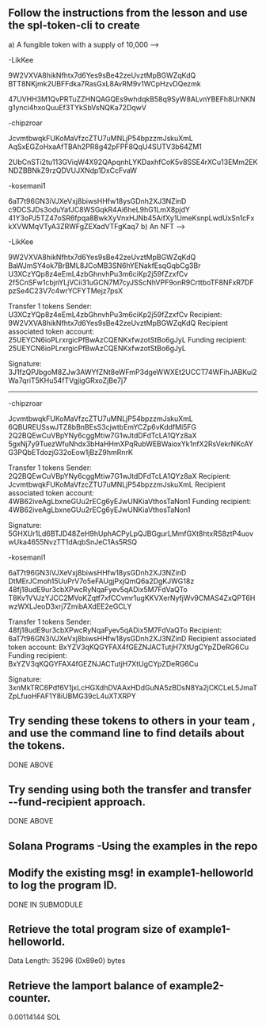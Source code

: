 ## Follow the instructions from the lesson and use the spl-token-cli to create

<!-->
a) A fungible token with a supply of 10,000

-->
-LikKee

<wallet>
9W2VXVA8hikNfhtx7d6Yes9sBe42zeUvztMpBGWZqKdQ

<ATA>
BTT8NKjmk2UBFFdka7RasGxL8AvRM9v1WCpHzvDQezmk

<TRANSFER SIG>

47UVHH3M1QvPRTuZZHNQAGQEs9whdqkB58q9SyW8ALvnYBEFh8UrNKNg1ynci4hxoQuuEf3TYkSbVsNQKa72DqwV

-chipzroar

<WALLET>
JcvmtbwqkFUKoMaVfzcZTU7uMNLjP54bpzzmJskuXmL

<ATA>
AqSxEGZoHxaAfTBAh2PR8g42pFPF8QqU4SUTV3b64ZM1


<TRANSFER SIG>

2UbCnSTi2tu113GViqW4X92QApqnhLYKDaxhfCoK5v8SSE4rXCu13EMm2EKNDZBBNkZ9rzQDVUJXNdp1DxCcFvaW

-kosemani1

<WALLET>
6aT7t96GN3iVJXeVxj8biwsHHfw18ysGDnh2XJ3NZinD

<ATA>
c9DCSJDs3oduYafJC8WSGqkR4Ai6heL9hG1LmX8pjdY

<TRANSFER SIG>
41Y3oPJ5TZ47oSR6fpqa8BwkXyVnxHJNb45AifXy1UmeKsnpLwdUxSn1cFxkXVWMqVTyA3ZRWFgZEXadVTFgKaq7


<!-->
b) An NFT
-->


-LikKee

<wallet>
9W2VXVA8hikNfhtx7d6Yes9sBe42zeUvztMpBGWZqKdQ

<TOKEN-MINT-ADDRESS>
BaWJmSY4ok7BrBML8JCoMB3SN6hYENakfEsqGqbCg3Br


<ATA>
U3XCzYQp8z4eEmL4zbGhnvhPu3m6ciKp2j59fZzxfCv

<MINT SIG>
2f5CnSFw1cbjnYLjVCii31uGCN7M7cyJSScNhVPF9onR9CrttboTF8NFxR7DFpzSe4C23V7c4wrYCFYTMejz7psX

<TRANSFER SIGS>

Transfer 1 tokens
  Sender: U3XCzYQp8z4eEmL4zbGhnvhPu3m6ciKp2j59fZzxfCv
  Recipient: 9W2VXVA8hikNfhtx7d6Yes9sBe42zeUvztMpBGWZqKdQ
  Recipient associated token account: 25UEYCN6ioPLrxrgicPfBwAzCQENKxfwzotStBo6gJyL
  Funding recipient: 25UEYCN6ioPLrxrgicPfBwAzCQENKxfwzotStBo6gJyL

Signature: 3J1fzQPJbgoM8ZJw3AWYfZNt8eWFmP3dgeWWXEt2UCCT74WFihJABKui2Wa7qriT5KHu54fTVgjigGRxoZjBe7j7


***
-chipzroar

<WALLET>
JcvmtbwqkFUKoMaVfzcZTU7uMNLjP54bpzzmJskuXmL

<TOKEN-MINT-ADDRESS>
6QBUREUSswJTZ8bBnBEsS3cjwtbEmYCZp6vKddfMi5FG

<ATA>
2Q2BQEwCuVBpYNy6cggMtiw7G1wJtdDFdTcLA1QYz8aX

<MINT SIG>
5gxNj7y9TuezWfuNhdx3bHaHHmXPqRubWEBWaioxYk1nfX2RsVekrNKcAYG3PQbETdozjG32oEow1jBzZ9hmRnrK

<TRANSFER SIGS>


Transfer 1 tokens
  Sender: 2Q2BQEwCuVBpYNy6cggMtiw7G1wJtdDFdTcLA1QYz8aX
  Recipient: JcvmtbwqkFUKoMaVfzcZTU7uMNLjP54bpzzmJskuXmL
  Recipient associated token account: 4WB62iveAgLbxneGUu2rECg6yEJwUNKiaVthosTaNon1
  Funding recipient: 4WB62iveAgLbxneGUu2rECg6yEJwUNKiaVthosTaNon1

Signature: 5GHXUr1Ld6BTJD48ZeH9hUphACPyLpQJBGgurLMmfGXt8htxRS8ztP4uovwUka4655NvzTT1dAqbSnJeC1As5RSQ




-kosemani1

<WALLET>
6aT7t96GN3iVJXeVxj8biwsHHfw18ysGDnh2XJ3NZinD

<TOKEN-MINT-ADDRESS>
DtMErJCmoh15UuPrV7o5eFAUgjPxjQmQ6a2DgKJWG18z


<ATA>
48fj18udE9ur3cbXPwcRyNqaFyev5qADix5M7FdVaQTo


<MINT SIG>
T8Kv1VVJzYJCC2MVoKZqtf7xfCCvmr1ugKKVXerNyfjWv9CMAS4ZxQPT6HwzWXLJeoD3xrj7ZmibAXdEE2eGCLY

<TRANSFER SIGS>

Transfer 1 tokens
  Sender: 48fj18udE9ur3cbXPwcRyNqaFyev5qADix5M7FdVaQTo
  Recipient: 6aT7t96GN3iVJXeVxj8biwsHHfw18ysGDnh2XJ3NZinD
  Recipient associated token account: BxYZV3qKQGYFAX4fGEZNJACTutjH7XtUgCYpZDeRG6Cu
  Funding recipient: BxYZV3qKQGYFAX4fGEZNJACTutjH7XtUgCYpZDeRG6Cu

Signature: 3xnMkTRC6Pdf6V1jxLcHGXdhDVAAxHDdGuNA5zBDsN8Ya2jCKCLeL5JmaTZpLfuoHFAF1Y8iUBMG39cL4uXTXRPY




## Try sending these tokens to others in your team , and use the command line to find details about the tokens.

DONE ABOVE

## Try sending using both the transfer and transfer --fund-recipient approach.

DONE ABOVE

## Solana Programs -Using the examples in the repo

## Modify the existing msg! in example1-helloworld to log the program ID.

DONE IN SUBMODULE

## Retrieve the total program size of example1-helloworld.

Data Length: 35296 (0x89e0) bytes

## Retrieve the lamport balance of example2-counter.

0.00114144 SOL
